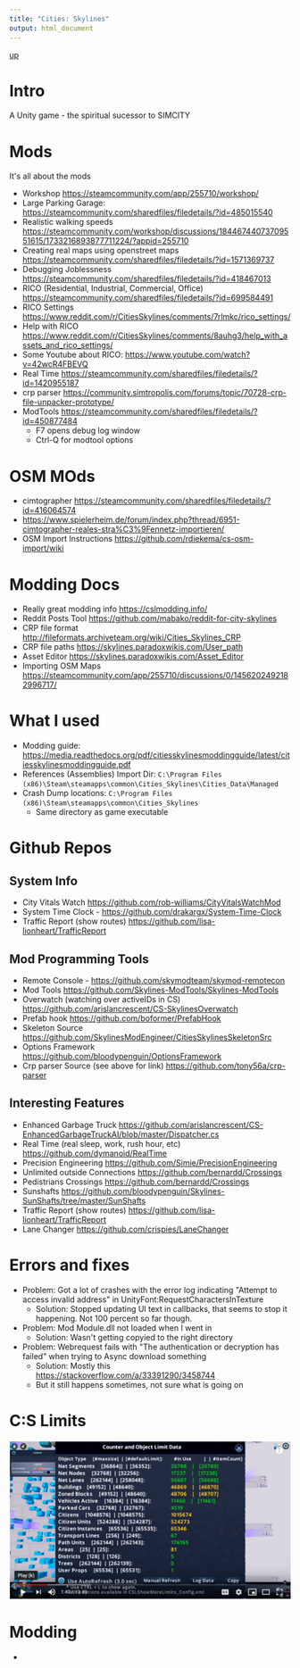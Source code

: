 ```yaml
---
title: "Cities: Skylines"
output: html_document
---
```

[up](https://mikewise2718.github.io/markdowndocs/)

# Intro
A Unity game - the spiritual sucessor to SIMCITY

# Mods
It's all about the mods
- Workshop <https://steamcommunity.com/app/255710/workshop/>
- Large Parking Garage: <https://steamcommunity.com/sharedfiles/filedetails/?id=485015540>
- Realistic walking speeds <https://steamcommunity.com/workshop/discussions/18446744073709551615/1733216893877711224/?appid=255710>
- Creating real maps using openstreet maps <https://steamcommunity.com/sharedfiles/filedetails/?id=1571369737>
- Debugging Joblessness <https://steamcommunity.com/sharedfiles/filedetails/?id=418467013>
- RICO (Residential, Industrial, Commercial, Office) <https://steamcommunity.com/sharedfiles/filedetails/?id=699584491>
- RICO Settings <https://www.reddit.com/r/CitiesSkylines/comments/7rlmkc/rico_settings/>
- Help with RICO <https://www.reddit.com/r/CitiesSkylines/comments/8auhg3/help_with_assets_and_rico_settings/>
- Some Youtube about RICO: <https://www.youtube.com/watch?v=42wcR4FBEVQ>
- Real Time <https://steamcommunity.com/sharedfiles/filedetails/?id=1420955187>
- crp parser <https://community.simtropolis.com/forums/topic/70728-crp-file-unpacker-prototype/>
- ModTools <https://steamcommunity.com/sharedfiles/filedetails/?id=450877484>
   - F7 opens debug log window
   - Ctrl-Q for  modtool options
 

# OSM MOds
- cimtographer <https://steamcommunity.com/sharedfiles/filedetails/?id=416064574>
- <https://www.spielerheim.de/forum/index.php?thread/6951-cimtographer-reales-stra%C3%9Fennetz-importieren/>
- OSM Import Instructions <https://github.com/rdiekema/cs-osm-import/wiki>

# Modding Docs
- Really great modding info <https://cslmodding.info/>
- Reddit Posts Tool <https://github.com/mabako/reddit-for-city-skylines>
- CRP file format <http://fileformats.archiveteam.org/wiki/Cities_Skylines_CRP>
- CRP file paths <https://skylines.paradoxwikis.com/User_path>
- Asset Editor <https://skylines.paradoxwikis.com/Asset_Editor>
- Importing OSM Maps <https://steamcommunity.com/app/255710/discussions/0/1456202492182996717/>

# What I used
 - Modding guide: <https://media.readthedocs.org/pdf/citiesskylinesmoddingguide/latest/citiesskylinesmoddingguide.pdf>
 - References (Assemblies) Import Dir: `C:\Program Files (x86)\Steam\steamapps\common\Cities_Skylines\Cities_Data\Managed`
 - Crash Dump locations: `C:\Program Files (x86)\Steam\steamapps\common\Cities_Skylines`
    - Same directory as game executable

# Github Repos

## System Info
- City Vitals Watch <https://github.com/rob-williams/CityVitalsWatchMod>
- System Time Clock - <https://github.com/drakargx/System-Time-Clock>
- Traffic Report (show routes) <https://github.com/lisa-lionheart/TrafficReport>

## Mod Programming Tools
- Remote Console - <https://github.com/skymodteam/skymod-remotecon>
- Mod Tools <https://github.com/Skylines-ModTools/Skylines-ModTools>
- Overwatch (watching over activeIDs in CS) <https://github.com/arislancrescent/CS-SkylinesOverwatch>
- Prefab hook <https://github.com/boformer/PrefabHook>
- Skeleton Source <https://github.com/SkylinesModEngineer/CitiesSkylinesSkeletonSrc>
- Options Framework <https://github.com/bloodypenguin/OptionsFramework>
- Crp parser Source (see above for link) <https://github.com/tony56a/crp-parser>


## Interesting Features
- Enhanced Garbage Truck <https://github.com/arislancrescent/CS-EnhancedGarbageTruckAI/blob/master/Dispatcher.cs>
- Real Time (real sleep, work, rush hour, etc) <https://github.com/dymanoid/RealTime>
- Precision Engineering <https://github.com/Simie/PrecisionEngineering>
- Unlimited outside Connections <https://github.com/bernardd/Crossings>
- Pedistrians Crossings <https://github.com/bernardd/Crossings>
- Sunshafts <https://github.com/bloodypenguin/Skylines-SunShafts/tree/master/SunShafts>
- Traffic Report (show routes) <https://github.com/lisa-lionheart/TrafficReport>
- Lane Changer <https://github.com/crispies/LaneChanger>


# Errors and fixes
- Problem: Got a lot of crashes with the error log indicating "Attempt to access invalid address" in  UnityFont:RequestCharactersInTexture
    - Solution: Stopped updating UI text in callbacks, that seems to stop it happening. Not 100 percent so far though.
- Problem: Mod Module.dll not loaded when I went in
    - Solution: Wasn't getting copyied to the right directory
- Problem: Webrequest fails with "The authentication or decryption has failed" when trying to Async download something
    - Solution: Mostly this <https://stackoverflow.com/a/33391290/3458744>
    - But it still happens sometimes, not sure what is going on


# C:S Limits
![Limits](cs_limits.png)

# Modding
- 

